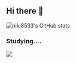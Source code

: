## Hi there 👋


![niki8533's GitHub stats](https://github-readme-stats.vercel.app/api?username=niki8533&show_icons=true&theme=tokyonight)

### Studying....
<img src="https://img.shields.io/badge/Java-dbf3a4?style=for-the-badge&logo=java&logoColor=#F7DF1E">
